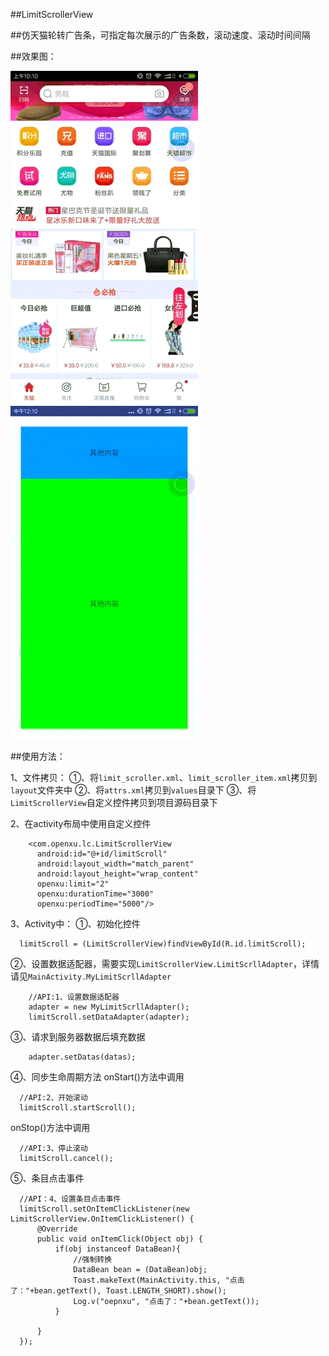 ##LimitScrollerView

##仿天猫轮转广告条，可指定每次展示的广告条数，滚动速度、滚动时间间隔

##效果图：

![](/tm.gif "效果图")
![](/LimitScrollerView.gif "效果图")


##使用方法：

1、文件拷贝：
  ①、将`limit_scroller.xml`、`limit_scroller_item.xml`拷贝到`layout`文件夹中
  ②、将`attrs.xml`拷贝到`values`目录下
  ③、将`LimitScrollerView`自定义控件拷贝到项目源码目录下
  
2、在activity布局中使用自定义控件
```
    <com.openxu.lc.LimitScrollerView
      android:id="@+id/limitScroll"
      android:layout_width="match_parent"
      android:layout_height="wrap_content"
      openxu:limit="2"
      openxu:durationTime="3000"
      openxu:periodTime="5000"/>
```

3、Activity中：
  ①、初始化控件
```
  limitScroll = (LimitScrollerView)findViewById(R.id.limitScroll);
``` 
  ②、设置数据适配器，需要实现`LimitScrollerView.LimitScrllAdapter`，详情请见`MainActivity.MyLimitScrllAdapter`
```
    //API:1、设置数据适配器
    adapter = new MyLimitScrllAdapter();
    limitScroll.setDataAdapter(adapter);
```
  ③、请求到服务器数据后填充数据
```
    adapter.setDatas(datas);
```    
  ④、同步生命周期方法
  onStart()方法中调用
```
  //API:2、开始滚动
  limitScroll.startScroll();    
```
  onStop()方法中调用
```
  //API:3、停止滚动
  limitScroll.cancel();  
```
  ⑤、条目点击事件
```
  //API：4、设置条目点击事件
  limitScroll.setOnItemClickListener(new LimitScrollerView.OnItemClickListener() {
      @Override
      public void onItemClick(Object obj) {
          if(obj instanceof DataBean){
              //强制转换
              DataBean bean = (DataBean)obj;
              Toast.makeText(MainActivity.this, "点击了："+bean.getText(), Toast.LENGTH_SHORT).show();
              Log.v("oepnxu", "点击了："+bean.getText());
          }

      }
  });
```